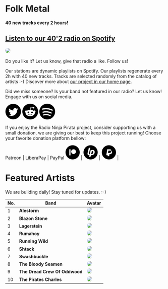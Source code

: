 # Folk Metal

**40 new tracks every 2 hours!**


## [Listen to our 40'2 radio on Spotify](https://spoti.fi/37kf9qc)

<a href="https://spoti.fi/37kf9qc" target="_blank"><img src="https://mosaic.scdn.co/640/ab67616d0000b273443b9495cd6faa3608f13cfbab67616d0000b2734bf4218b85222ba3d79c86f0ab67616d0000b27358d65319499098d1877aeefeab67616d0000b27363ed79bb631289f7d4cb3444" height="300" width="auto" style="border-radius:50%"></a>

Do you like it? Let us know, give that radio a like. Follow us!


Our stations are dynamic playlists on Spotify. Our playlists regenerate every 2h with 40 new tracks. Tracks are selected randomly from the catalog of artists :-) Discover more about [our project in our home page](https://radioninjapirata.github.io).

Did we miss someone? Is your band not featured in our radio? Let us know! Engage with us on social media.

<p>
    <a href="https://twitter.com/RNinjaPirata" target="_blank"><img src="assets/twitter_button.png" alt="twitter" height="50" width="50" /></a>
    <a href="https://www.reddit.com/r/RadioNinjaPirata/" target="_blank"><img src="assets/reddit_button.png" alt="reddit" height="50" width="50" /></a>
    <a href="https://open.spotify.com/user/pagbz485dhfowwiza5wc9cwh8?si=XVuH5a3NQ8Ohft-yPC5XBA" target="_blank"><img src="assets/spotify_button.png" alt="spotify" height="50" width="50" /></a>
</p>


If you enjoy the Radio Ninja Pirata project, consider supporting us with a small donation, we are giving our best to keep this project running! Choose your favorite donation platform bellow:

 Patreon | LiberaPay | PayPal
<a href="https://www.patreon.com/radioninjapirata" target="_blank"><img src="assets/patreon_black_logo_500x500.png" alt="patreon" height="45" width="45" /></a> | <a href="https://liberapay.com/RadioNinjaPirata/donate" target="_blank"><img src="assets/liberapay_logo_500x500.png" alt="liberapay" height="45" width="45" /></a> | <a href="https://www.paypal.com/cgi-bin/webscr?cmd=_s-xclick&hosted_button_id=TWGZ3KKDLEDUE&source=url" target="_blank"><img src="assets/paypal_black_logo_500x500.png" alt="paypal" height="45" width="45" /></a> |


# Featured Artists

We are building daily! Stay tuned for updates. :-)

No. | Band | Avatar
--- | ---- | ------
1 | **Alestorm** | <img src="https://i.scdn.co/image/a3f90f6f56da5c2a2a4a41b308addd8561778fcd" height="100" width="auto" style="border-radius:50%">
2 | **Blazon Stone** | <img src="https://i.scdn.co/image/ab67616d00001e0209a6d99073299a00d4a2504c" height="100" width="auto" style="border-radius:50%">
3 | **Lagerstein** | <img src="https://i.scdn.co/image/a20182503ee901a45569fa8788142bb8ad923d90" height="100" width="auto" style="border-radius:50%">
4 | **Rumahoy** | <img src="https://i.scdn.co/image/66c92b8f6218550cc824d05c9d2469e1edfcecb8" height="100" width="auto" style="border-radius:50%">
5 | **Running Wild** | <img src="https://i.scdn.co/image/e8afca2db0aa55f56b820e12a43d6c43144b2663" height="100" width="auto" style="border-radius:50%">
6 | **Shtack** | <img src="https://i.scdn.co/image/ab67616d00001e02df4f0022832d55d271329628" height="100" width="auto" style="border-radius:50%">
7 | **Swashbuckle** | <img src="https://i.scdn.co/image/ab67616d00001e02628a28759911c60f8ac5f493" height="100" width="auto" style="border-radius:50%">
8 | **The Bloody Seamen** | <img src="https://i.scdn.co/image/ab67616d00001e0258d65319499098d1877aeefe" height="100" width="auto" style="border-radius:50%">
9 | **The Dread Crew Of Oddwood** | <img src="https://i.scdn.co/image/ab67616d00001e020c6715a685cdb488e47b7ade" height="100" width="auto" style="border-radius:50%">
10 | **The Pirates Charles** | <img src="https://i.scdn.co/image/ab67616d00001e02e6b879fb8e52b4916d6ad0ed" height="100" width="auto" style="border-radius:50%">